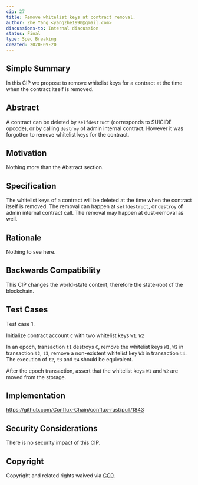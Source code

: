 ```yaml
---
cip: 27
title: Remove whitelist keys at contract removal.
author: Zhe Yang <yangzhe1990@gmail.com>
discussions-to: Internal discussion
status: Final
type: Spec Breaking
created: 2020-09-20
---
```


<!--You can leave these HTML comments in your merged CIP and delete the visible duplicate text guides, they will not appear and may be helpful to refer to if you edit it again. This is the suggested template for new CIPs. Note that a CIP number will be assigned by an editor. When opening a pull request to submit your CIP, please use an abbreviated title in the filename, `CIP-draft_title_abbrev.md`. The title should be 44 characters or less.-->

## Simple Summary

In this CIP we propose to remove whitelist keys for a contract at the time when the contract itself is removed.

## Abstract

A contract can be deleted by `selfdestruct` (corresponds to SUICIDE opcode), or by calling `destroy` of admin internal contract. However it was forgotten to remove whitelist keys for the contract.

## Motivation

Nothing more than the Abstract section.

## Specification

The whitelist keys of a contract will be deleted at the time when the contract itself is removed. The removal can happen at `selfdestruct`, or `destroy` of admin internal contract call. The removal may happen at dust-removal as well.

## Rationale

Nothing to see here.

## Backwards Compatibility

This CIP changes the world-state content, therefore the state-root of the blockchain.

## Test Cases

Test case 1.

Initialize contract account `C` with two whitelist keys `W1`. `W2`

In an epoch, transaction `t1` destroys `C`, remove the whitelist keys `W1`, `W2` in transaction `t2`, `t3`, remove a non-existent whitelist key `W3` in transaction `t4`. The execution of `t2`, `t3` and `t4` should be equivalent.

After the epoch transaction, assert that the whitelist keys `W1` and `W2` are moved from the storage.

## Implementation

https://github.com/Conflux-Chain/conflux-rust/pull/1843

## Security Considerations
There is no security impact of this CIP.

## Copyright
Copyright and related rights waived via [CC0](https://creativecommons.org/publicdomain/zero/1.0/).
